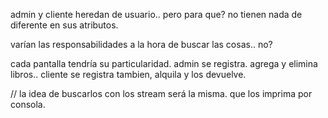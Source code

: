 admin y cliente heredan de usuario.. pero para que? no tienen nada de diferente en sus atributos.

varían las responsabilidades a la hora de buscar las cosas.. no?

cada pantalla tendría su particularidad. admin se registra. agrega y elimina libros.. cliente se registra tambien, alquila y los devuelve.

// la idea de buscarlos con los stream será la misma. que los imprima por consola.